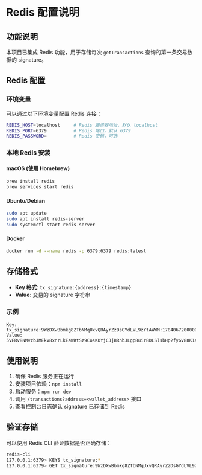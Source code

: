 # Redis 配置说明

## 功能说明

本项目已集成 Redis 功能，用于存储每次 `getTransactions` 查询的第一条交易数据的 signature。

## Redis 配置

### 环境变量

可以通过以下环境变量配置 Redis 连接：

```bash
REDIS_HOST=localhost     # Redis 服务器地址，默认 localhost
REDIS_PORT=6379          # Redis 端口，默认 6379
REDIS_PASSWORD=          # Redis 密码，可选
```

### 本地 Redis 安装

#### macOS (使用 Homebrew)
```bash
brew install redis
brew services start redis
```

#### Ubuntu/Debian
```bash
sudo apt update
sudo apt install redis-server
sudo systemctl start redis-server
```

#### Docker
```bash
docker run -d --name redis -p 6379:6379 redis:latest
```

## 存储格式

- **Key 格式**: `tx_signature:{address}:{timestamp}`
- **Value**: 交易的 signature 字符串

### 示例
```
Key: tx_signature:9WzDXwBbmkg8ZTbNMqUxvQRAyrZzDsGYdLVL9zYtAWWM:1704067200000
Value: 5VERv8NMvzbJMEkV8xnrLkEaWRtSz9CosKDYjCJjBRnbJLgp8uirBDLSlsbHp2fyGV88K1Aqv3C7vTdHDau9krVX
```

## 使用说明

1. 确保 Redis 服务正在运行
2. 安装项目依赖：`npm install`
3. 启动服务：`npm run dev`
4. 调用 `/transactions?address=<wallet_address>` 接口
5. 查看控制台日志确认 signature 已存储到 Redis

## 验证存储

可以使用 Redis CLI 验证数据是否正确存储：

```bash
redis-cli
127.0.0.1:6379> KEYS tx_signature:*
127.0.0.1:6379> GET tx_signature:9WzDXwBbmkg8ZTbNMqUxvQRAyrZzDsGYdLVL9zYtAWWM:1704067200000
```